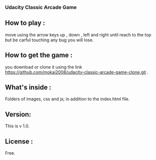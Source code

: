 ### Udacity Classic Arcade Game

## How to play :

move using the arrow keys up , down , left and right until reach to the top but be carful touching any bug you will lose.



## How to get the game :

you download or clone it using the link https://github.com/mokai2008/udacity-classic-arcade-game-clone.git .


## What's inside :
Folders of images, css and js; in addition to the index.html file.


## Version:
This is v 1.0.


## License :
Free.
